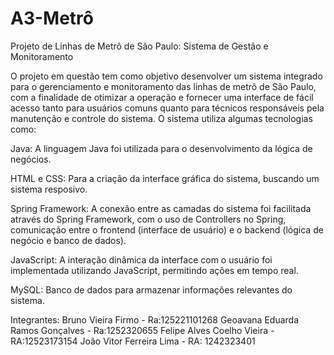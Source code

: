 # A3-Metrô
Projeto de Linhas de Metrô de São Paulo: Sistema de Gestão e Monitoramento

O projeto em questão tem como objetivo desenvolver um sistema integrado para o gerenciamento e monitoramento das linhas de metrô de São Paulo, com a finalidade de otimizar a operação e fornecer uma interface de fácil acesso tanto para usuários comuns quanto para técnicos responsáveis pela manutenção e controle do sistema. O sistema utiliza algumas tecnologias como:

Java: A linguagem Java foi utilizada para o desenvolvimento da lógica de negócios.

HTML e CSS: Para a criação da interface gráfica do sistema, buscando um sistema resposivo.

Spring Framework: A conexão entre as camadas do sistema foi facilitada através do Spring Framework, com o uso de Controllers no Spring, comunicação entre o frontend (interface de usuário) e o backend (lógica de negócio e banco de dados).

JavaScript: A interação dinâmica da interface com o usuário foi implementada utilizando JavaScript, permitindo ações em tempo real.

MySQL: Banco de dados para armazenar informações relevantes do sistema.



Integrantes:
  Bruno Vieira Firmo - Ra:125221101268
  Geoavana Eduarda Ramos Gonçalves -    Ra:1252320655 
  Felipe Alves Coelho Vieira -RA:12523173154
  João Vitor Ferreira Lima - RA: 1242323401
